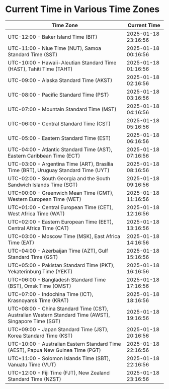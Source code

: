 # Current Time in Various Time Zones

| Time Zone | Current Time |
|-----------|--------------|
| UTC-12:00 - Baker Island Time (BIT) | 2025-01-18 23:16:56 |
| UTC-11:00 - Niue Time (NUT), Samoa Standard Time (SST) | 2025-01-18 00:16:56 |
| UTC-10:00 - Hawaii-Aleutian Standard Time (HAST), Tahiti Time (TAHT) | 2025-01-18 01:16:56 |
| UTC-09:00 - Alaska Standard Time (AKST) | 2025-01-18 02:16:56 |
| UTC-08:00 - Pacific Standard Time (PST) | 2025-01-18 03:16:56 |
| UTC-07:00 - Mountain Standard Time (MST) | 2025-01-18 04:16:56 |
| UTC-06:00 - Central Standard Time (CST) | 2025-01-18 05:16:56 |
| UTC-05:00 - Eastern Standard Time (EST) | 2025-01-18 06:16:56 |
| UTC-04:00 - Atlantic Standard Time (AST), Eastern Caribbean Time (ECT) | 2025-01-18 07:16:56 |
| UTC-03:00 - Argentina Time (ART), Brasília Time (BRT), Uruguay Standard Time (UYT) | 2025-01-18 08:16:56 |
| UTC-02:00 - South Georgia and the South Sandwich Islands Time (SGT) | 2025-01-18 09:16:56 |
| UTC±00:00 - Greenwich Mean Time (GMT), Western European Time (WET) | 2025-01-18 11:16:56 |
| UTC+01:00 - Central European Time (CET), West Africa Time (WAT) | 2025-01-18 12:16:56 |
| UTC+02:00 - Eastern European Time (EET), Central Africa Time (CAT) | 2025-01-18 13:16:56 |
| UTC+03:00 - Moscow Time (MSK), East Africa Time (EAT) | 2025-01-18 14:16:56 |
| UTC+04:00 - Azerbaijan Time (AZT), Gulf Standard Time (GST) | 2025-01-18 15:16:56 |
| UTC+05:00 - Pakistan Standard Time (PKT), Yekaterinburg Time (YEKT) | 2025-01-18 16:16:56 |
| UTC+06:00 - Bangladesh Standard Time (BST), Omsk Time (OMST) | 2025-01-18 17:16:56 |
| UTC+07:00 - Indochina Time (ICT), Krasnoyarsk Time (KRAT) | 2025-01-18 18:16:56 |
| UTC+08:00 - China Standard Time (CST), Australian Western Standard Time (AWST), Singapore Time (SGT) | 2025-01-18 19:16:56 |
| UTC+09:00 - Japan Standard Time (JST), Korea Standard Time (KST) | 2025-01-18 20:16:56 |
| UTC+10:00 - Australian Eastern Standard Time (AEST), Papua New Guinea Time (PGT) | 2025-01-18 22:16:56 |
| UTC+11:00 - Solomon Islands Time (SBT), Vanuatu Time (VUT) | 2025-01-18 22:16:56 |
| UTC+12:00 - Fiji Time (FJT), New Zealand Standard Time (NZST) | 2025-01-18 23:16:56 |
